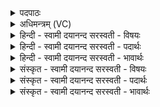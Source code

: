 <details><summary>पदपाठः</summary>

सू॒प॒स्था इति॑ सुऽउप॒स्थाः। अ॒द्य। दे॒वः। वन॒स्पतिः॑। अ॒भ॒व॒त्। अ॒श्विभ्या॒मित्य॒श्विऽभ्या॑म्। छागे॑न। सर॑स्वत्यै। मे॒षेण॑। इन्द्रा॑य। ऋ॒ष॒भेण॑। अक्ष॑न्। तान्। मे॒द॒स्तः। प्रति॑। प॒च॒ता। अगृ॑भीषत। अवी॑वृधन्त। पु॒रो॒डाशैः॑। अपुः॑। अ॒श्विना॑। सर॑स्वती। इन्द्रः॑। सु॒त्रामेति॑ सु॒ऽत्रामा॑। सु॒रा॒सो॒मानिति॑ सुराऽसो॒मान्। ६०।
</details>

<details><summary>अधिमन्त्रम् (VC)</summary>

- लिङ्गोक्ता देवताः
- स्वस्त्यात्रेय ऋषिः
- धृतिः
- ऋषभः
</details>

<details><summary>हिन्दी - स्वामी दयानन्द सरस्वती  - विषयः</summary>

फिर मनुष्यों को क्या करके क्या करना चाहिए, इस विषय को अगले मन्त्र में कहा है ॥
</details>

<details><summary>हिन्दी - स्वामी दयानन्द सरस्वती  - पदार्थः</summary>

पदार्थान्वयभाषाः -  हे मनुष्यो ! जैसे (अद्य) आज (सूपस्थाः) भलीभाँति समीप स्थिर होनेवाले और (देवः) दिव्य गुणवाला पुरुष (वनस्पतिः) वट वृक्ष आदि के समान जिस-जिस (अश्विभ्याम्) प्राण और अपान के लिए (छागेन) दुःख विनाश करनेवाले छेरी आदि पशु से (सरस्वत्यै) वाणी के लिए (मेषेण) मेंढ़ा से (इन्द्राय) परम ऐश्वर्य्य के लिए (ऋषभेण) बैल से (अक्षन्) भोग करें, उपयोग लें (तान्) उन (मेदस्तः) सुन्दर चिकने पशुओं के (प्रति) प्रति (पचता) पचाने योग्य वस्तुओं का (अगृभीषत) ग्रहण करें (पुरोडाशैः) प्रथम उत्तम संस्कार किये हुए विशेष अन्नों से (अवीवृधन्त) वृद्धि को प्राप्त हों (अश्विना) प्राण, अपान (सरस्वती) प्रशंसित वाणी (सुत्रामा) भलीभाँति रक्षा करनेहारा (इन्द्रः) परम ऐश्वर्य्यवान् राजा (सुरासोमान्) जो अर्क खींचने से उत्पन्न हों, उन औषधिरसों को (अपुः) पीवें, वैसे आप (अभवत्) होओ ॥६० ॥
</details>

<details><summary>हिन्दी - स्वामी दयानन्द सरस्वती  - भावार्थः</summary>

भावार्थभाषाः -  इस मन्त्र में वाचकलुप्तोपमालङ्कार है। जो मनुष्य छेरी आदि पशुओं के दूध आदि प्राण-अपान की रक्षा के लिए, चिकने और पके हुए पदार्थों का भोजन कर उत्तम रसों के पीके वृद्धि को पाते हैं, वे अच्छे सुख को प्राप्त होते हैं ॥६० ॥
</details>

<details><summary>संस्कृत - स्वामी दयानन्द सरस्वती  - विषयः</summary>

पुनर्मनुष्यैः किं कृत्वा किं कर्त्तव्यमित्याह ॥
</details>

<details><summary>संस्कृत - स्वामी दयानन्द सरस्वती  - पदार्थः</summary>

पदार्थान्वयभाषाः -  हे मनुष्याः ! यथाऽद्य सूपस्था देवो वनस्पतिरिव येन येनाश्विभ्यां छागेन सरस्वत्यै मेषेणेन्द्राय ऋषभेणाक्षँस्तान् मेदस्तः प्रतिपचतागृभीषत पुरोडाशैरवीवृधन्ताश्विना सरस्वती सुत्रामेन्द्रः सुरासोमानपुस्तथा भवानभवद्भवेत्॥६० ॥
</details>

<details><summary>संस्कृत - स्वामी दयानन्द सरस्वती  - भावार्थः</summary>

भावार्थभाषाः -  अत्र वाचकलुप्तोपमालङ्कारः। ये मनुष्याश्छागादिदुग्धादिभिः प्राणाऽपानरक्षणाय स्निग्धान् पक्वान् पदार्थान् भुक्त्वोत्तमान् रसान् पीत्वा वर्धन्ते ते सुसुखं लभन्ते ॥६० ॥
</details>